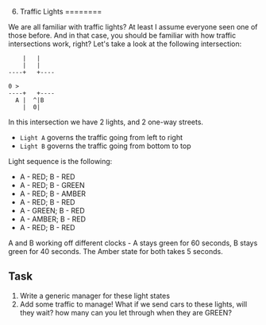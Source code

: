 6. Traffic Lights
========

We are all familiar with traffic lights? At least I assume everyone seen one of those before. And in that case, you should be familiar with how traffic intersections work, right? Let's take a look at the following intersection:

```
    |   |
    |   |
----+   +----

0 >
----+   +----
  A |  ^|B
    |  0|
```

In this intersection we have 2 lights, and 2 one-way streets.

* `Light A` governs the traffic going from left to right
* `Light B` governs the traffic going from bottom to top

Light sequence is the following:

* A - RED;   B - RED
* A - RED;   B - GREEN
* A - RED;   B - AMBER
* A - RED;   B - RED
* A - GREEN; B - RED
* A - AMBER; B - RED
* A - RED;   B - RED

A and B working off different clocks - A stays green for 60 seconds, B stays green for 40 seconds.
The Amber state for both takes 5 seconds.

## Task

1. Write a generic manager for these light states
2. Add some traffic to manage! What if we send cars to these lights, will they wait? how many can you let through when they are GREEN?
